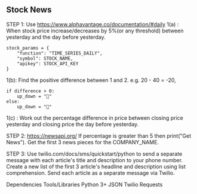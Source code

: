 ## Stock News


STEP 1: Use https://www.alphavantage.co/documentation/#daily
1(a) : When stock price increase/decreases by 5%(or any threshold) between yesterday and the day before yesterday.


```
stock_params = {
    "function": "TIME_SERIES_DAILY",
    "symbol": STOCK_NAME,
    "apikey": STOCK_API_KEY
}
```

1(b): Find the positive difference between 1 and 2. e.g. 20 - 40 = -20, 
```
if difference > 0:
    up_down = "🔺"
else:
    up_down = "🔻"
```

1(c) : Work out the percentage difference in price between closing price yesterday and closing price the day before yesterday.

STEP 2: https://newsapi.org/
If percentage is greater than 5 then print("Get News").
Get the first 3 news pieces for the COMPANY_NAME.



STEP 3: Use twilio.com/docs/sms/quickstart/python to send a separate message with each article's title and description to your phone number.
Create a new list of the first 3 article's headline and description using list comprehension.
Send each article as a separate message via Twilio.

Dependencies Tools/Libraries
Python 3+
JSON
Twilio
Requests
